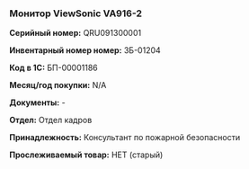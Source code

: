 ### Монитор ViewSonic VA916-2 </br>

**Серийный номер:** QRU091300001 </br>

**Инвентарный номер номер:** ЗБ-01204 </br>

**Код в 1С:** БП-00001186 </br>

**Месяц/год покупки:** N/A </br>

**Документы:** - </br>

**Отдел:** Отдел кадров </br>

**Принадлежность:** Консультант по пожарной безопасности </br> 

**Прослеживаемый товар:** НЕТ (старый)
